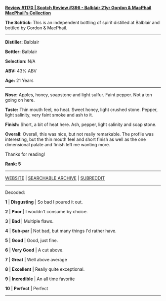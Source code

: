 
[**Review #1170 | Scotch Review #396 - Balblair 21yr Gordon & MacPhail MacPhail's Collection**]( https://t8ke.review/review-1170-balblair-21yr-gordon-macphail-macphails-collection/)

**The Schtick:** This is an independent bottling of spirit distilled at Balblair and bottled by Gordon &amp; MacPhail. 

-----

**Distiller:** Balblair

**Bottler:** Balblair

**Selection:** N/A

**ABV:**  43% ABV

**Age:** 21 Years 

-----

**Nose:**  Apples, honey, soapstone and light sulfur. Faint pepper. Not a ton going on here.   

**Taste:** Thin mouth feel, no heat. Sweet honey, light crushed stone. Pepper, light salinity, very faint smoke and ash to it. 

**Finish:** Short, a bit of heat here. Ash, pepper, light salinity and soap stone. 

**Overall:** Overall, this was nice, but not really remarkable. The profile was interesting, but the thin mouth feel and short finish as well as the one dimensional palate and finish left me wanting more. 

Thanks for reading!

**Rank: 5**



-----

[WEBSITE](https://t8ke.review) | [SEARCHABLE ARCHIVE](https://t8ke.review/review-archive/) | [SUBREDDIT](https://reddit.com/r/t8kereviews)

-----

Decoded:

**1** | **Disgusting** | So bad I poured it out.

**2** | **Poor** | I wouldn't consume by choice.

**3** | **Bad** | Multiple flaws.

**4** | **Sub-par** | Not bad, but many things I'd rather have.

**5** | **Good** | Good, just fine.

**6** | **Very Good** | A cut above.

**7** | **Great** | Well above average

**8** | **Excellent** | Really quite exceptional.

**9** | **Incredible** | An all time favorite

**10** | **Perfect** | Perfect

----

